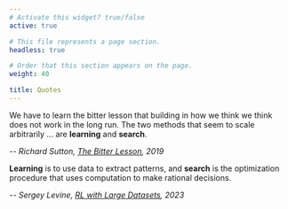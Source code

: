 ```yaml
---
# Activate this widget? true/false
active: true

# This file represents a page section.
headless: true

# Order that this section appears on the page.
weight: 40

title: Quotes
---
```


We have to learn the bitter lesson that building in how we think we think does not work in the long run. The two methods that seem to scale arbitrarily ... are **learning** and **search**. 

-- *Richard Sutton, [The Bitter Lesson](http://www.incompleteideas.net/IncIdeas/BitterLesson.html), 2019*

**Learning** is to use data to extract patterns, and **search** is the optimization procedure that uses computation to make rational decisions.

-- *Sergey Levine, [RL with Large Datasets](https://www.youtube.com/watch?v=wraCgn27kVA), 2023*

<!--**Interpretability**

In a discussion with Prof. [Raymond Yeh](https://scholar.google.com/citations?hl=zh-CN&user=7HDE1ZwAAAAJ), he mentioned that the importance of **interpretability** is dependent on **performance**. If we can already achieve good performance, interpretability is not a big deal. The importance of interpretability appears when something is **not good enough**. When this happens, we want to understand how the system works, in order to improve the system more efficienctly. 

If we don't go this way, interpretability usually decreases performance, because interpretability is intrinsically costly. Black-box models are called black-box because opening the box is **intrinsically unsupported**, thus trying to interpret black-box models always leads to extra effort, which potentially drags the performance down.

This is why **principled methods** are valuable: principled methods are **intrinsically interpretable**. When the method has a bad performance, it will not be published; when the method has a good performance, it's interpretable. Principled methods like [CRATE](https://github.com/Ma-Lab-Berkeley/CRATE) and [Information Band Theory](https://arxiv.org/pdf/1703.00810.pdf) are good examples of this claim. This is the reason why **I prefer principled methods compared to purely statistical methods.**

**On Model Edit**

Don’t edit model weights directly. This is based change a single neuron that’s controlling this specific fact, but research has shown that transformer models try to compress representations, so it’s not possible for find orthogonal subspaces of facts for neurons.

**The Three Circles**

Prof. [Chengxiang Zhai](https://scholar.google.com/citations?hl=zh-CN&user=YU-baPIAAAAJ) proposed the three circles when we do research: the **Passion** circle, the **Benefit** circle and the **Resource** circle. These circles construe what ideas we choose, how valuable the idea is, and whether we can achieve them. Having good circles reduces peer pressure significantly, and when looking back, the person usually have already achieved a lot and will not feel like a loser.

The passion circle means the intrinsic passion of a person doing research, and will **determine the ending place** of a person at academy. Everyone doing research should keep asking himself: do I really love doing this research? Why did I start this research? Can I really take it as my job? These are super important questions as they directly contributes to passion, and passion leads to **consistency** and **focus**. With passion, **peer pressure** **will easily be waived** as the researcher begins to focus on the research per se, instead of focusing on how many papers he has published. People who reach this level usually do very well in any field.

The benefit circle means the value of the research. A good research usually tackles a very important problem in society and **construes of no less than 3 papers** published at top-tier conferences. Having multiple papers on one topic is usually an excellent signal because the project is proved to be recognized and has great potential, which is usually beneficial to the society or academy.

The resource circle limits what a researcher is good at. As an undergraduate student, it's usually okay to explore around and see where his strength is. However, graduate researchers are required to **find his own strengths and weaknesses** in order to propose a suitable project. An eligible researcher should always utilize his strength for research while still learn to make up his weakness. If someone is not good at abstract thinking, asking him to do pure math research kills him; if someone loves abstract deduction, doing practical projects makes him sleepy. If you don't have lots of GPUs, avoid doing experiments with LM pretraining and LLM fine-tuning - this is not gonna work if you don't have enough computational resources, so **choose ideas wisely**. **This is not even about going out of your comfort zone, it's how physics works.** Concurrently, making up the shortness is important because although he can avoid creating knowledge related to his weaknesses, he can't avoid reading them. When encountering a paper that is hard to understand, try not to skip it and make up the weakness using that paper. -->